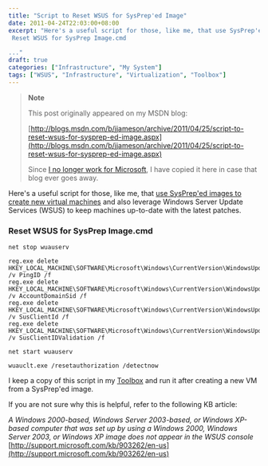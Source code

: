 ```yaml
---
title: "Script to Reset WSUS for SysPrep'ed Image"
date: 2011-04-24T22:03:00+08:00
excerpt: "Here's a useful script for those, like me, that use SysPrep'ed images to create new virtual machines and also leverage Windows Server Update Services (WSUS) to keep machines up-to-date with the latest patches. 
 Reset WSUS for SysPrep Image.cmd 
 
..."
draft: true
categories: ["Infrastructure", "My System"]
tags: ["WSUS", "Infrastructure", "Virtualization", "Toolbox"]
---
```


> **Note**
> 
> This post originally appeared on my MSDN blog:  
>   
> 
> [http://blogs.msdn.com/b/jjameson/archive/2011/04/25/script-to-reset-wsus-for-sysprep-ed-image.aspx](http://blogs.msdn.com/b/jjameson/archive/2011/04/25/script-to-reset-wsus-for-sysprep-ed-image.aspx)
> 
> Since [I no longer work for Microsoft](/blog/jjameson/2011/09/02/last-day-with-microsoft), I have copied it here in case that blog ever goes away.


Here's a useful script for those, like me, that [use SysPrep'ed images to create new virtual machines](/blog/jjameson/2009/08/13/using-sysprep-ed-vhds-for-new-hyper-v-virtual-machines) and also leverage Windows Server Update Services (WSUS) to keep machines up-to-date with the latest patches.

### Reset WSUS for SysPrep Image.cmd



    net stop wuauserv
    
    reg.exe delete HKEY_LOCAL_MACHINE\SOFTWARE\Microsoft\Windows\CurrentVersion\WindowsUpdate /v PingID /f
    reg.exe delete HKEY_LOCAL_MACHINE\SOFTWARE\Microsoft\Windows\CurrentVersion\WindowsUpdate /v AccountDomainSid /f
    reg.exe delete HKEY_LOCAL_MACHINE\SOFTWARE\Microsoft\Windows\CurrentVersion\WindowsUpdate /v SusClientId /f
    reg.exe delete HKEY_LOCAL_MACHINE\SOFTWARE\Microsoft\Windows\CurrentVersion\WindowsUpdate /v SusClientIDValidation /f
    
    net start wuauserv
    
    wuauclt.exe /resetauthorization /detectnow



I keep a copy of this script in my [Toolbox](/blog/jjameson/2007/03/22/backedup-and-notbackedup) and run it after creating a new VM from a SysPrep'ed image.

If you are not sure why this is helpful, refer to the following KB article:

<cite>A Windows 2000-based, Windows Server 2003-based, or Windows XP-based computer that was set up by using a Windows 2000, Windows Server 2003, or Windows XP image does not appear in the WSUS console</cite>
[http://support.microsoft.com/kb/903262/en-us](http://support.microsoft.com/kb/903262/en-us)

